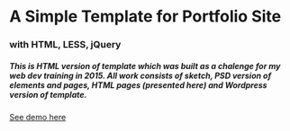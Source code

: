 # A Simple Template for Portfolio Site
### with HTML, LESS, jQuery
##### This is HTML version of template which was built as a chalenge for my web dev training in 2015. All work consists of sketch, PSD version of elements and pages, HTML pages (presented here) and Wordpress version of template.
[See demo here](https://anatol06.github.io/portfolio-site-template/)
